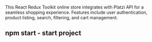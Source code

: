 This React Redux Toolkit online store integrates with Platzi API for a seamless shopping experience. Features include user authentication, product listing, search, filtering, and cart management.

## npm start - start project